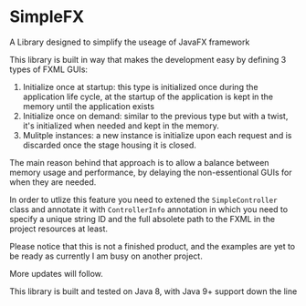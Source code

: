 # SimpleFX

A Library designed to simplify the useage of JavaFX framework

This library is built in way that makes the development easy by defining 3 types of FXML GUIs:

1.  Initialize once at startup: this type is initialized once during the application life cycle, at the startup of the application is kept in the memory until the application exists 
2.  Initialize once on demand: similar to the previous type but with a twist, it's initialized when needed and kept in the memory. 
3.  Mulitple instances: a new instance is initialize upon each request and is discarded once the stage housing it is closed.

The main reason behind that approach is to allow a balance between memory usage and performance, by delaying the non-essentional GUIs for when they are needed.

In order to utlize this feature you need to extened the `SimpleController` class and annotate it with `ControllerInfo` annotation in which you need to specify a unique string ID and the full absolete path to the FXML in the project resources at least.

Please notice that this is not a finished product, and the examples are yet to be ready as currently I am busy on another project.

More updates will follow.

This library is built and tested on Java 8, with Java 9+ support down the line
